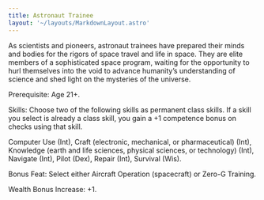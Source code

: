 ```yaml
---
title: Astronaut Trainee
layout: '~/layouts/MarkdownLayout.astro'
---
```

As scientists and pioneers, astronaut trainees have prepared their minds and
bodies for the rigors of space travel and life in space. They are elite
members of a sophisticated space program, waiting for the opportunity to hurl
themselves into the void to advance humanity’s understanding of science and
shed light on the mysteries of the universe.

Prerequisite: Age 21+.

Skills: Choose two of the following skills as permanent class skills. If a
skill you select is already a class skill, you gain a +1 competence bonus on
checks using that skill.

Computer Use (Int), Craft (electronic, mechanical, or pharmaceutical) (Int),
Knowledge (earth and life sciences, physical sciences, or technology) (Int),
Navigate (Int), Pilot (Dex), Repair (Int), Survival (Wis).

Bonus Feat: Select either Aircraft Operation (spacecraft) or Zero-G Training.

Wealth Bonus Increase: +1.

